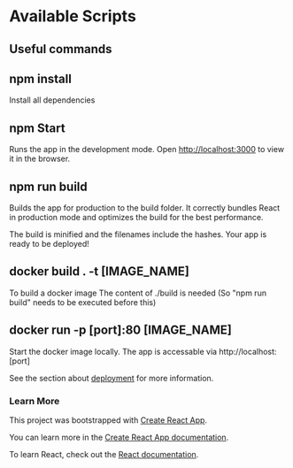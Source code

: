 # Available Scripts

##  Useful commands

## npm install
Install all dependencies 

## npm Start
Runs the app in the development mode.
Open [http://localhost:3000](http://localhost:3000) to view it in the browser.

## npm run build
Builds the app for production to the build folder.
It correctly bundles React in production mode and optimizes the build for the best performance.

The build is minified and the filenames include the hashes.
Your app is ready to be deployed!

## docker build . -t [IMAGE_NAME]
To build a docker image 
The content of ./build is needed (So "npm run build" needs to be executed before this) 

## docker run -p [port]:80 [IMAGE_NAME]
Start the docker image locally.
The app is accessable via http://localhost:[port]


See the section about [deployment](https://facebook.github.io/create-react-app/docs/deployment) for more information.

### Learn More

This project was bootstrapped with [Create React App](https://github.com/facebook/create-react-app).

You can learn more in the [Create React App documentation](https://facebook.github.io/create-react-app/docs/getting-started).

To learn React, check out the [React documentation](https://reactjs.org/).
